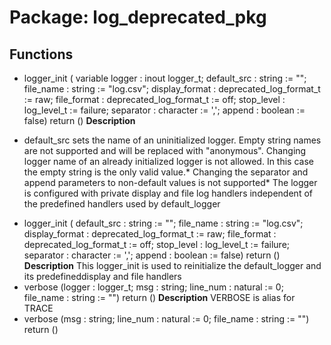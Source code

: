 # Package: log_deprecated_pkg

## Functions
- logger_init <font id="function_arguments">( variable logger : inout logger_t; default_src     :       string                  := ""; file_name       :       string                  := "log.csv"; display_format  :       deprecated_log_format_t := raw; file_format     :       deprecated_log_format_t := off; stop_level      :       log_level_t             := failure; separator       :       character               := ','; append          :       boolean                 := false) </font> <font id="function_return">return ()</font>
**Description**
* default_src sets the name of an uninitialized logger. Empty string names are not supported  and will be replaced with "anonymous<a unique number>". Changing logger  name of an already initialized logger is not allowed. In this case the  empty string is the only valid value.* Changing the separator and append parameters to non-default values is not  supported* The logger is configured with private display and file log handlers independent  of the predefined handlers used by default_logger
- logger_init <font id="function_arguments">( default_src    : string                  := ""; file_name      : string                  := "log.csv"; display_format : deprecated_log_format_t := raw; file_format    : deprecated_log_format_t := off; stop_level     : log_level_t             := failure; separator      : character               := ','; append         : boolean                 := false) </font> <font id="function_return">return ()</font>
**Description**
This logger_init is used to reinitialize the default_logger and its predefineddisplay and file handlers
- verbose <font id="function_arguments">(logger : logger_t; msg : string; line_num : natural := 0; file_name : string := "") </font> <font id="function_return">return ()</font>
**Description**
VERBOSE is alias for TRACE
- verbose <font id="function_arguments">(msg : string; line_num : natural := 0; file_name : string := "") </font> <font id="function_return">return ()</font>
